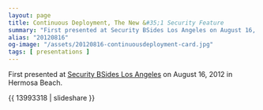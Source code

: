 ```yaml
---
layout: page
title: Continuous Deployment, The New &#35;1 Security Feature
summary: "First presented at Security BSides Los Angeles on August 16, 2012 in Hermosa Beach"
alias: "20120816"
og-image: "/assets/20120816-continuousdeployment-card.jpg"
tags: [ presentations ]
---
```


First presented at [Security BSides Los Angeles](http://www.securitybsides.com/w/page/36552449/BSidesLosAngeles) on August 16, 2012 in
Hermosa Beach.

{{ 13993318 | slideshare }}
